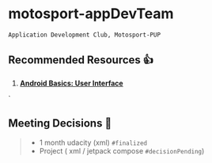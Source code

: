 # motosport-appDevTeam
``Application Development Club, Motosport-PUP``
## Recommended Resources :+1: 
1. **[Android Basics: User Interface](https://https://classroom.udacity.com/courses/ud834)** 



`
## Meeting Decisions :dart: 
> * 1 month udacity (xml) `#finalized`
> * Project ( xml / jetpack compose `#decisionPending`)
